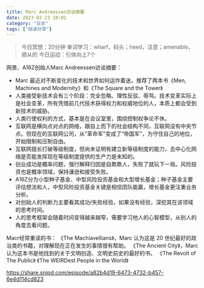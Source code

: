```yaml
---
title: Marc Andreessen访谈摘要
date: 2023-02-23 10:01 
category: "日志"
tags: ["阅读分享"]
---
```


> 今日冥想：20分钟
> 单词学习：wharf，码头；heed，注意；amenable，顺从的
> 今日运动：引体向上7个

网景、A16Z创始人Marc Andreessen访谈摘要：

- Marc 最近对不断变化的技术和世界如何运作着迷。推荐了两本书《Men, Machines and Modernity》和《The Square and the Tower》
- 人类接受新技术会有三个阶段：完全忽略、理性反驳、辱骂。技术变革实际上是社会变革，所有凭借前几代技术获得权力和权威地位的人，本质上都会受到新技术的威胁。
- 人类行使权利的方式，基本是在会议室里，围绕控制权争论不休。
- 互联网是横向点对点的网络，跟自上而下的社会结构不同，互联网没有中央节点。但现在的互联网公司，从“革命军”变成了“帝国军”，为守住自己的地位，开始限制和压制自由。
- 互联网擅长打破等级制度，但尚未证明有建立新等级制度的能力，去中心化网络是否能发挥现在等级制度提供的生产力是未知的。
- 创业成功是概率问题，强行解释归因是自欺欺人，失败了就玩下一局。风险投资也是概率领域，保持谦逊和接受失败。
- A16Z分为小型种子基金、中型风险投资基金和大型增长基金；种子基金主要评估想法和人，中型风险投资基金关键是相信团队能赢，增长基金更注重业务分析。
- 对创始人的判断力主要看其成功/失败经验，如果没有经验，深挖其在该领域的思考时间。
- 人的思考框架会随着时间变得越来越窄，需要学习他人的心智模型，从别人的角度去看问题。

Macr经常重读的书：
《The Machiavellians》，Marc 认为这是 20 世纪最好的政治类的书籍，对理解现在正在发生的事情很有帮助。
《The Ancient City》，Marc 认为这本书是他找到的关于文明创造、文明史前史的最好的书。
《The Revolt of The Public》
《The WEIRDest People in the World》

https://share.snipd.com/episode/a82b4d19-6473-4732-b457-6e4d114cd823